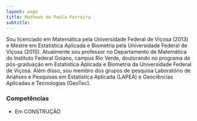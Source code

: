 ```yaml
---
layout: page
title: Matheus de Paula Ferreira
subtitle: 
---
```


Sou licenciado em Matemática pela Universidade Federal de Viçosa (2013) e Mestre em Estatística Aplicada e Biometria pela Universidade Federal de Viçosa (2015). Atualmente sou professor no Departamento de Matemática do Instituto Federal Goiano, campus Rio Verde, doutorando no programa de pós-graduação em Estatística Aplicada e Biometria da Universidade Federal de Viçosa. Além disso, sou
membro dos grupos de pesquisa Laboratório de Análises e Pesquisas em Estatística Aplicada (LAPEA) e Geociências Aplicadas e Tecnologias (GeoTec).

### Competências
- Em CONSTRUÇÃO

